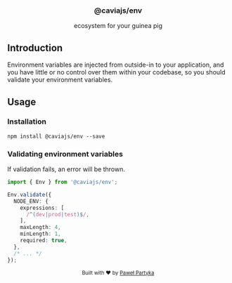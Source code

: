 <div align="center">
<h3>@caviajs/env</h3>
<p>ecosystem for your guinea pig</p>
</div>

## Introduction

Environment variables are injected from outside-in to your application, 
and you have little or no control over them within your codebase,
so you should validate your environment variables.

## Usage

### Installation

```shell
npm install @caviajs/env --save
```

### Validating environment variables

If validation fails, an error will be thrown.

```typescript
import { Env } from '@caviajs/env';

Env.validate({
  NODE_ENV: {
    expressions: [
      /^(dev|prod|test)$/,
    ],
    maxLength: 4,
    minLength: 1,
    required: true,
  },
  /* ... */
});
```

<div align="center">
  <sub>Built with ❤︎ by <a href="https://partyka.dev">Paweł Partyka</a></sub>
</div>
